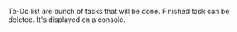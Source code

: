To-Do list are bunch of tasks that will be done. Finished task can be deleted. It's displayed on a console.